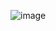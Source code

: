 ![image](https://user-images.githubusercontent.com/109078028/229519275-9adc9566-5f9c-414a-a09b-522d0f24fad2.png)
